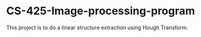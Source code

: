 # CS-425-Image-processing-program
This project is to do a linear structure extraction using Hough Transform.
